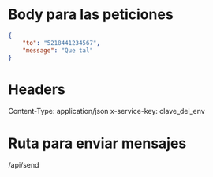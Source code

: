 # Body para las peticiones

```json
{
    "to": "5218441234567",
    "message": "Que tal"
}
```

# Headers
Content-Type: application/json
x-service-key: clave_del_env

# Ruta para enviar mensajes
/api/send